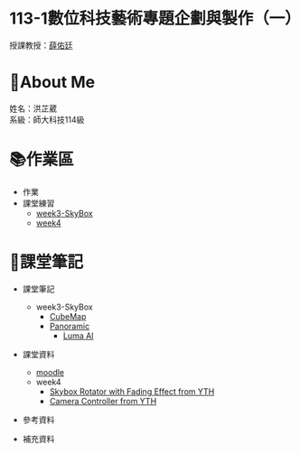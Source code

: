 # 113-1數位科技藝術專題企劃與製作（一）
授課教授：[薛佑廷](https://github.com/hsuehyt)
# :sheep:About Me
姓名：洪芷葳  
系級：師大科技114級
# :books:作業區
+ 作業
+ 課堂練習
    + [week3-SkyBox](https://github.com/WeiweiHung/Seminar_in_Digital_Technical_Arts_Planning_-_Production/tree/main/0912class/Assets/class/0919)
    + [week4](https://github.com/WeiweiHung/Seminar_in_Digital_Technical_Arts_Planning_-_Production/tree/main/0912class/Assets/class/0926)

# :closed_book:課堂筆記
+ 課堂筆記
    + week3-SkyBox
        + [CubeMap](https://docs.unity3d.com/Manual/class-Cubemap.html)
        + [Panoramic](https://docs.unity3d.com/Manual/VideoPanoramic.html)
            + [Luma AI](https://lumalabs.ai/dream-machine)
    
+ 課堂資料  
    + [moodle](https://moodle3.ntnu.edu.tw/course/view.php?id=45610)
    + week4
        + [Skybox Rotator with Fading Effect from YTH](https://github.com/hsuehyt/SkyboxRotator)
        + [Camera Controller from YTH](https://github.com/hsuehyt/CameraController)
+ 參考資料
   
+ 補充資料
